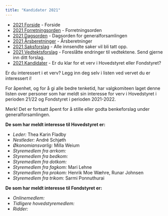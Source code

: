 ```yaml
---
title: "Kandidater 2021"
---
```


* [2021 Forside](/wiki/online/generalforsamlingen/genfors2021)   - Forside
* [2021 Forretningsorden](/wiki/online/generalforsamlingen/genfors2021/forretningsorden) - Forretningsorden
* [2021 Dagsorden](/wiki/online/generalforsamlingen/genfors2021/dagsorden) - Dagsorden for generalforsamlingen
* [2021 Årsberetninger](/wiki/online/generalforsamlingen/genfors2021/aarsberetninger) - Årsberetninger
* [2021 Saksforslag](/wiki/online/generalforsamlingen/genfors2021/saksforslag) - Alle innsendte saker vil bli tatt opp.
* [2021 Vedtektsforslag](/wiki/online/generalforsamlingen/genfors2021/vedtekstforslag) - Foreslåtte endringer til vedtektene. Send gjerne inn ditt forslag.
* [2021 Kandidater](/wiki/online/generalforsamlingen/genfors2021/valg) - Er du klar for et verv i Hovedstyret eller Fondstyret? 

Er du interessert i et verv? Legg inn deg selv i listen ved vervet du er interessert i!

For åpenhet, og for å gi alle bedre tenketid, har valgkomiteen laget denne listen over personer som har meldt sin interesse for verv i Hovedstyret i perioden 21/22 og Fondstyret i perioden 2021-2022. 

Merk! Det er fortsatt åpent for å stille eller godta benkeforslag under generalforsamlingen.  

**De som har meldt interesse til Hovedstyret er:**

* *Leder:* Thea Karin Fladby
* *Nestleder:* André Schjøth
* *Økonomiansvarlig:* Milla Weium
* *Styremedlem fra arrkom:* 
* *Styremedlem fra bedkom:* 
* *Styremedlem fra dotkom:* 
* *Styremedlem fra fagkom:* Mari Lehne 
* *Styremedlem fra prokom:* Henrik Moe Wæhre, Runar Johnsen
* *Styremedlem fra trikom:* Sarmi Ponnuthurai 

**De som har meldt interesse til Fondstyret er:**

* *Onlinemedlem:* 
* *Tidligere hovedstyremedlem:* 
* *Ridder:*